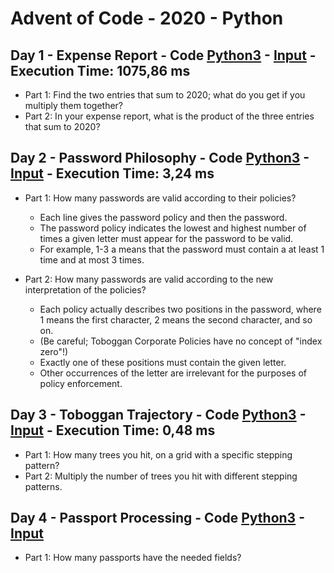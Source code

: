 # Advent of Code - 2020 - Python

## Day 1 - Expense Report - Code [Python3](day1.py) - [Input](input_day1) - Execution Time: 1075,86 ms
* Part 1: Find the two entries that sum to 2020; what do you get if you multiply them together?
* Part 2: In your expense report, what is the product of the three entries that sum to 2020?

## Day 2 - Password Philosophy - Code [Python3](day2.py) - [Input](input_day2) - Execution Time: 3,24 ms
* Part 1: How many passwords are valid according to their policies?
  * Each line gives the password policy and then the password.
  * The password policy indicates the lowest and highest number of times a given letter must appear for the password to be valid.
  * For example, 1-3 a means that the password must contain a at least 1 time and at most 3 times.

* Part 2: How many passwords are valid according to the new interpretation of the policies?
  * Each policy actually describes two positions in the password, where 1 means the first character, 2 means the second character, and so on.
  * (Be careful; Toboggan Corporate Policies have no concept of "index zero"!)
  * Exactly one of these positions must contain the given letter.
  * Other occurrences of the letter are irrelevant for the purposes of policy enforcement.

## Day 3 - Toboggan Trajectory - Code [Python3](day3.py) - [Input](input_day3) - Execution Time: 0,48 ms
* Part 1: How many trees you hit, on a grid with a specific stepping pattern?
* Part 2: Multiply the number of trees you hit with different stepping patterns. 


## Day 4 - Passport Processing - Code [Python3](day4.py) - [Input](input_day4)
* Part 1: How many passports have the needed fields?
